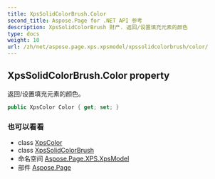 ```yaml
---
title: XpsSolidColorBrush.Color
second_title: Aspose.Page for .NET API 参考
description: XpsSolidColorBrush 财产. 返回/设置填充元素的颜色
type: docs
weight: 10
url: /zh/net/aspose.page.xps.xpsmodel/xpssolidcolorbrush/color/
---
```

## XpsSolidColorBrush.Color property

返回/设置填充元素的颜色。

```csharp
public XpsColor Color { get; set; }
```

### 也可以看看

* class [XpsColor](../../xpscolor/)
* class [XpsSolidColorBrush](../)
* 命名空间 [Aspose.Page.XPS.XpsModel](../../xpssolidcolorbrush/)
* 部件 [Aspose.Page](../../../)


